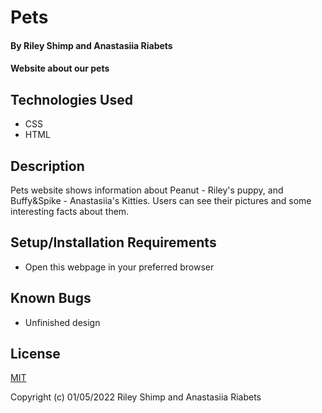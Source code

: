# Pets

#### By Riley Shimp and Anastasiia Riabets

#### Website about our pets

## Technologies Used

* CSS
* HTML

## Description

Pets website shows information about Peanut - Riley's puppy, and Buffy&Spike - Anastasiia's Kitties. Users can see their pictures and some interesting facts about them.

## Setup/Installation Requirements

* Open this webpage in your preferred browser

## Known Bugs

* Unfinished design

## License

[MIT](https://opensource.org/licenses/MIT)

Copyright (c) 01/05/2022 Riley Shimp and Anastasiia Riabets
